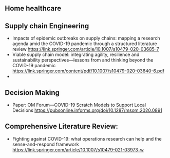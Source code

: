## Home healthcare 
 
## Supply chain Engineering 
+ Impacts of epidemic outbreaks on supply chains: mapping a research agenda amid the COVID-19 pandemic through a structured literature review 
  https://link.springer.com/article/10.1007/s10479-020-03685-7 
+ Viable supply chain model: integrating agility, resilience and sustainability perspectives—lessons from and thinking beyond the COVID-19 pandemic
  https://link.springer.com/content/pdf/10.1007/s10479-020-03640-6.pdf 
+ 


## Decision Making 
+ Paper: OM Forum—COVID-19 Scratch Models to Support Local Decisions  https://pubsonline.informs.org/doi/10.1287/msom.2020.0891 


## Comprehensive Literature Review: 
+ Fighting against COVID-19: what operations research can help and the sense-and-respond framework https://link.springer.com/article/10.1007/s10479-021-03973-w 

